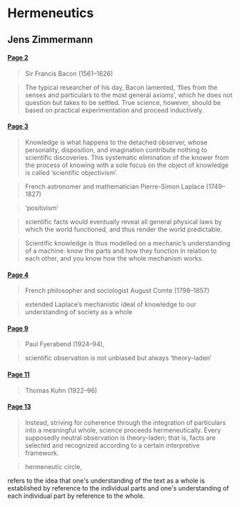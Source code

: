 # Hermeneutics

## Jens Zimmermann


#### [Page 2](highlights://12_Zimmermann%20Ch%207#page=2)

> Sir Francis Bacon (1561–1626)

> The typical researcher of his day, Bacon lamented, ‘flies from
> the senses and particulars to the most general axioms’, which he
> does not question but takes to be settled. True science,
> however, should be based on practical experimentation and
> proceed inductively.

#### [Page 3](highlights://12_Zimmermann%20Ch%207#page=3)

> Knowledge is what happens to the detached observer, whose
> personality, disposition, and imagination contribute nothing to
> scientific discoveries. This systematic elimination of the
> knower from the process of knowing with a sole focus on the
> object of knowledge is called ‘scientific objectivism’.

> French astronomer and mathematician Pierre-Simon Laplace (1749–
> 1827)

> ‘positivism’

> scientific facts would eventually reveal all general physical
> laws by which the world functioned, and thus render the world
> predictable.

> Scientific knowledge is thus modelled on a mechanic’s
> understanding of a machine: know the parts and how they function
> in relation to each other, and you know how the whole mechanism
> works.

#### [Page 4](highlights://12_Zimmermann%20Ch%207#page=4)

> French philosopher and sociologist August Comte (1798–1857)

> extended Laplace’s mechanistic ideal of knowledge to our
> understanding of society as a whole

#### [Page 9](highlights://12_Zimmermann%20Ch%207#page=9)

> Paul Fyerabend (1924–94),

> scientific observation is not unbiased but always ‘theory-laden’

#### [Page 11](highlights://12_Zimmermann%20Ch%207#page=11)

> Thomas Kuhn (1922–96)

#### [Page 13](highlights://12_Zimmermann%20Ch%207#page=13)

> Instead, striving for coherence through the integration of
> particulars into a meaningful whole, science proceeds
> hermeneutically. Every supposedly neutral observation is
> theory-laden; that is, facts are selected and recognized
> according to a certain interpretive framework.

> hermeneutic circle,

refers to the idea that one's understanding of the text as a whole is established by reference to the individual parts and one's understanding of each individual part by reference to the whole.


